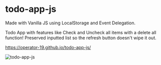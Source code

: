 # todo-app-js
Made with Vanilla JS using LocalStorage and Event Delegation.

Todo App with features like Check and Uncheck all items with a delete all function! Preserved inputted list so the refresh button doesn't wipe it out.

https://operator-19.github.io/todo-app-js/

![todo-app-js](https://user-images.githubusercontent.com/70670914/143769208-6d738dae-cb04-4b73-b678-fd69ac4cfe91.gif)

